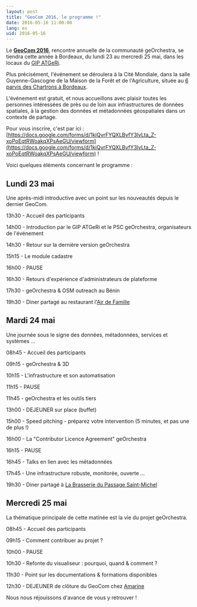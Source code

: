 ```yaml
---
layout: post
title: "GeoCom 2016, le programme !"
date: 2016-05-16 11:00:00
lang: es
uid: 2016-05-16
---
```


Le **[GeoCom 2016](http://www.pigma.org/rencontres-georchestra-geocom2016)**, 
rencontre annuelle de la communauté geOrchestra, se tiendra cette année à Bordeaux, 
du lundi 23 au mercredi 25 mai, dans les locaux du [GIP ATGeRi](http://www.gipatgeri.fr/).

Plus précisément, l'événement se déroulera à la Cité Mondiale, 
dans la salle Guyenne-Gascogne de la Maison de la Forêt et de l'Agriculture, 
située au [6 parvis des Chartrons à Bordeaux](http://www.openstreetmap.org/node/3815295360#map=15/44.8501/-0.5665).

L'événement est gratuit, et nous accueillons avec plaisir toutes les personnes intéressées de près ou de loin aux infrastructures de données spatiales, 
à la gestion des données et métadonnées géospatiales dans un contexte de partage.

Pour vous inscrire, c'est par ici : [https://docs.google.com/forms/d/1kiQvrFYQXLBvfY3lvLta_Z-xoPoEqtRWoakqXPsAeGU/viewform](https://docs.google.com/forms/d/1kiQvrFYQXLBvfY3lvLta_Z-xoPoEqtRWoakqXPsAeGU/viewform) !

<!--more-->

Voici quelques éléments concernant le programme :


## Lundi 23 mai

Une après-midi introductive avec un point sur les nouveautés depuis le dernier GeoCom.

13h30 - Accueil des participants

14h00 - Introduction par le GIP ATGeRi et le PSC geOrchestra, organisateurs de l'événement

14h30 - Retour sur la dernière version geOrchestra

15h15 - Le module cadastre

16h00 - PAUSE

16h30 - Retours d'expérience d'administrateurs de plateforme

17h30 - geOrchestra & OSM outreach au Bénin

19h30 - Diner partagé au restaurant l'[Air de Famille](http://www.openstreetmap.org/node/2505249179#map=17/44.85070/-0.57103&layers=Q)


## Mardi 24 mai

Une journée sous le signe des données, métadonnées, services et systèmes ...

08h45 - Accueil des participants

09h15 - geOrchestra & 3D

10h15 - L'infrastructure et son automatisation

11h15 - PAUSE

11h45 - geOrchestra et les outils tiers

13h00 - DEJEUNER sur place (buffet)

15h00 - Speed pitching - préparez votre intervention (5 minutes, et pas une de plus !)

16h00 - La "Contributor Licence Agreement" geOrchestra

16h15 - PAUSE

16h45 - Talks en lien avec les métadonnées

17h45 - Une infrastructure robuste, monitorée, ouverte ...

19h30 - Diner partagé à [La Brasserie du Passage Saint-Michel](http://www.openstreetmap.org/node/2485522295#map=15/44.8387/-0.5605&layers=Q)


## Mercredi 25 mai

La thématique principale de cette matinée est la vie du projet geOrchestra.

08h45 - Accueil des participants

09h15 - Comment contribuer au projet ?

10h00 - PAUSE

10h30 - Refonte du visualiseur : pourquoi, quand & comment ?

11h30 - Point sur les documentations & formations disponibles

12h30 - DEJEUNER de clôture du GeoCom chez [Amarine](http://www.openstreetmap.org/node/2501425270#map=16/44.8507/-0.5672&layers=Q)


Nous nous réjouissons d'avance de vous y retrouver !
